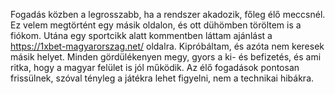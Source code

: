 Fogadás közben a legrosszabb, ha a rendszer akadozik, főleg élő meccsnél. Ez velem megtörtént egy másik oldalon, és ott dühömben töröltem is a fiókom. Utána egy sportcikk alatt kommentben láttam ajánlást a https://1xbet-magyarorszag.net/ oldalra. Kipróbáltam, és azóta nem keresek másik helyet. Minden gördülékenyen megy, gyors a ki- és befizetés, és ami ritka, hogy a magyar felület is jól működik. Az élő fogadások pontosan frissülnek, szóval tényleg a játékra lehet figyelni, nem a technikai hibákra.








